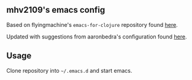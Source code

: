 ## mhv2109's emacs config

Based on flyingmachine's `emacs-for-clojure` repository found [here](https://github.com/flyingmachine/emacs-for-clojure).

Updated with suggestions from aaronbedra's configuration found [here](http://aaronbedra.com/emacs.d/#languages).

## Usage
Clone repository into `~/.emacs.d` and start emacs.